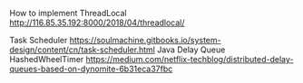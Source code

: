 How to implement ThreadLocal
http://116.85.35.192:8000/2018/04/threadlocal/

Task Scheduler
https://soulmachine.gitbooks.io/system-design/content/cn/task-scheduler.html
Java Delay Queue
HashedWheelTimer
https://medium.com/netflix-techblog/distributed-delay-queues-based-on-dynomite-6b31eca37fbc


